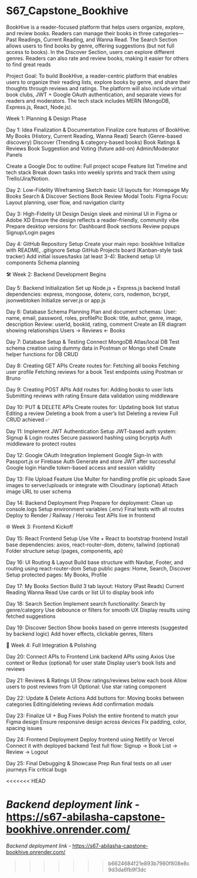 # S67_Capstone_Bookhive

BookHive is a reader-focused platform that helps users organize, explore, and review books.  Readers can manage their books in three categories—Past Readings, Current Reading, and Wanna Read. The Search Section allows users to find books by genre, offering suggestions (but not full access to books). In the Discover Section, users can explore different genres. Readers can also rate and review books, making it easier for others to find great reads

Project Goal:
To build BookHive, a reader-centric platform that enables users to organize their reading lists, explore books by genre, and share their thoughts through reviews and ratings. The platform will also include virtual book clubs, JWT + Google OAuth authentication, and separate views for readers and moderators. The tech stack includes MERN (MongoDB, Express.js, React, Node.js).

Week 1: Planning & Design Phase

Day 1: Idea Finalization & Documentation
Finalize core features of BookHive:
My Books (History, Current Reading, Wanna Read)
Search (Genre-based discovery)
Discover (Trending & category-based books)
Book Ratings & Reviews
Book Suggestion and Voting (future add-on)
Admin/Moderator Panels

Create a Google Doc to outline:
Full project scope
Feature list
Timeline and tech stack
Break down tasks into weekly sprints and track them using Trello/Jira/Notion.



Day 2: Low-Fidelity Wireframing
Sketch basic UI layouts for:
Homepage
My Books
Search & Discover Sections
Book Review Modal
Tools: Figma 
Focus: Layout planning, user flow, and navigation clarity



Day 3: High-Fidelity UI Design
Design sleek and minimal UI in Figma or Adobe XD
Ensure the design reflects a reader-friendly, community vibe
Prepare desktop versions for:
Dashboard
Book sections
Review popups
Signup/Login pages

Day 4: GitHub Repository Setup
Create your main repo: bookhive
Initialize with README, .gitignore
Setup GitHub Projects board (Kanban-style task tracker)
Add initial issues/tasks (at least 3-4):
Backend setup
UI components
Schema planning



🛠️ Week 2: Backend Development Begins

Day 5: Backend Initialization
Set up Node.js + Express.js backend
Install dependencies:
express, mongoose, dotenv, cors, nodemon, bcrypt, jsonwebtoken
Initialize server.js or app.js

Day 6: Database Schema Planning
Plan and document schemas:
User: name, email, password, roles, profilePic
Book: title, author, genre, image, description
Review: userId, bookId, rating, comment
Create an ER diagram showing relationships
Users → Reviews ← Books

Day 7: Database Setup & Testing
Connect MongoDB Atlas/local DB
Test schema creation using dummy data in Postman or Mongo shell
Create helper functions for DB CRUD


Day 8: Creating GET APIs
Create routes for:
Fetching all books
Fetching user profile
Fetching reviews for a book
Test endpoints using Postman or Bruno


Day 9: Creating POST APIs
Add routes for:
Adding books to user lists
Submitting reviews with rating
Ensure data validation using middleware

Day 10: PUT & DELETE APIs
Create routes for:
Updating book list status
Editing a review
Deleting a book from a user’s list
Deleting a review
Full CRUD achieved ✅


Day 11: Implement JWT Authentication
Setup JWT-based auth system:
Signup & Login routes
Secure password hashing using bcryptjs
Auth middleware to protect routes


Day 12: Google OAuth Integration
Implement Google Sign-In with Passport.js or Firebase Auth
Generate and store JWT after successful Google login
Handle token-based access and session validity



Day 13: File Upload Feature
Use Multer for handling profile pic uploads
Save images to server/uploads or integrate with Cloudinary (optional)
Attach image URL to user schema


Day 14: Backend Deployment Prep
Prepare for deployment:
Clean up console.logs
Setup environment variables (.env)
Final tests with all routes
Deploy to Render / Railway / Heroku
Test APIs live in frontend


🌐 Week 3: Frontend Kickoff

Day 15: React Frontend Setup
Use Vite + React to bootstrap frontend
Install base dependencies:
axios, react-router-dom, dotenv, tailwind (optional)
Folder structure setup (pages, components, api)


Day 16: UI Routing & Layout
Build base structure with Navbar, Footer, and routing using react-router-dom
Setup public pages: Home, Search, Discover
Setup protected pages: My Books, Profile


Day 17: My Books Section
Build 3 tab layout:
History (Past Reads)
Current Reading
Wanna Read
Use cards or list UI to display book info


Day 18: Search Section
Implement search functionality:
Search by genre/category
Use debounce or filters for smooth UX
Display results using fetched suggestions


Day 19: Discover Section
Show books based on genre interests (suggested by backend logic)
Add hover effects, clickable genres, filters


🔗 Week 4: Full Integration & Polishing

Day 20: Connect APIs to Frontend
Link backend APIs using Axios
Use context or Redux (optional) for user state
Display user’s book lists and reviews


Day 21: Reviews & Ratings UI
Show ratings/reviews below each book
Allow users to post reviews from UI
Optional: Use star rating component



Day 22: Update & Delete Actions
Add buttons for:
Moving books between categories
Editing/deleting reviews
Add confirmation modals

Day 23: Finalize UI + Bug Fixes
Polish the entire frontend to match your Figma design
Ensure responsive design across devices
Fix padding, color, spacing issues


Day 24: Frontend Deployment
Deploy frontend using Netlify or Vercel
Connect it with deployed backend
Test full flow: Signup → Book List → Review → Logout


Day 25: Final Debugging & Showcase Prep
Run final tests on all user journeys
Fix critical bugs


<<<<<<< HEAD



*Backend deployment link* - https://s67-abilasha-capstone-bookhive.onrender.com/
=======
*Backend deployment link* - https://s67-abilasha-capstone-bookhive.onrender.com/
>>>>>>> b6624684f21e893b7980f808e8c9d3da6fb9f3dc
